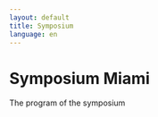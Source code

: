 ```yaml
---
layout: default
title: Symposium
language: en
---
```


# Symposium Miami 
The program of the symposium 